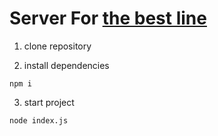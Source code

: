 # Server For [the best line](https://github.com/2021bong/the-best-line)

1. clone repository

2. install dependencies

```
npm i
```

3. start project

```
node index.js
```
